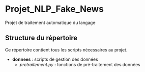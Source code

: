 # Projet_NLP_Fake_News
Projet de traitement automatique du langage

## Structure du répertoire
Ce répertoire contient tous les scripts nécessaires au projet.  
* **donnees** : scripts de gestion des données 
  * *pretraitement.py* : fonctions de pré-traitement des données
